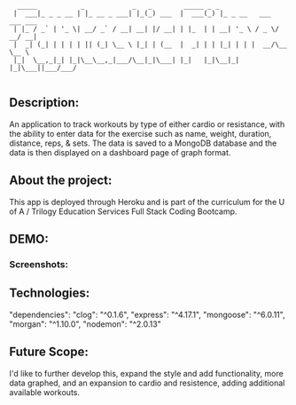 ```
  _____           _            _   _        _____ _ _                             
 |  ___|_ _ _ __ | |_ __ _ ___| |_(_) ___  |  ___(_) |_ _ __   ___  ___ ___ 
 | |_ / _` | '_ \| __/ _` / __| __| |/ __| | |_  | | __| '_ \ / _ \/ __/ __|
 |  _| (_| | | | | || (_| \__ \ |_| | (__  |  _| | | |_| | | |  __/\__ \__ \
 |_|  \__,_|_| |_|\__\__,_|___/\__|_|\___| |_|   |_|\__|_| |_|\___||___/___/
                                                                                     
```

## Description:
An application to track workouts by type of either cardio or resistance, with the ability to enter data for the exercise such as name, weight, duration, distance, reps, & sets. The data is saved to a MongoDB database and the data is then displayed on a dashboard page of graph format.

## About the project:
This app is deployed through Heroku and is part of the curriculum for the U of A / Trilogy Education Services Full Stack Coding Bootcamp.

## DEMO:

### Screenshots:


## Technologies:
"dependencies": 
  "clog": "^0.1.6",
  "express": "^4.17.1",
  "mongoose": "^6.0.11",
  "morgan": "^1.10.0",
  "nodemon": "^2.0.13"
 
## Future Scope:
I'd like to further develop this, expand the style and add functionality, more data graphed, and an expansion to cardio and resistence, adding additional available workouts.  

